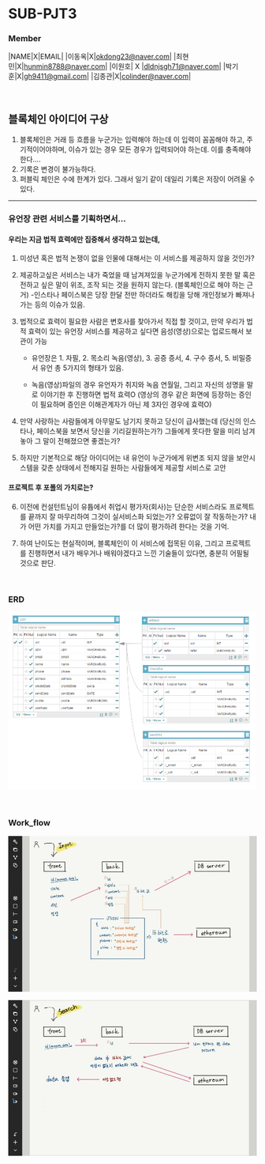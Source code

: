 # SUB-PJT3


### Member

|NAME|X|EMAIL|
|이동옥|X|okdong23@naver.com|
|최현민|X|hunmin8788@naver.com|
|이원호| X    |dldnjsgh71@naver.com|
|박기훈|X|gh9411@gmail.com|
|김종관|X|colinder@naver.com|

​      		

## 블록체인 아이디어 구상

1. 블록체인은 거래 등 흐름을 누군가는 입력해야 하는데 
    이 입력이 꼼꼼해야 하고, 주기적이어야하며, 이슈가 있는 경우 모든 경우가 입력되어야 하는데.
    이를 충족해야 한다....
2. 기록은 변경이 불가능하다.
3. 퍼블릭 체인은 수에 한계가 있다. 그래서 일기 같이 데일리 기록은 저장이 어려울 수 있다. 





----------------------------------------------------------------------------------------------------------------------------------------------------------------

### 유언장 관련 서비스를 기획하면서...

#### 우리는 지금 법적 효력에만 집중해서 생각하고 있는데,

1. 미성년 혹은 법적 논쟁이 없을 인물에 대해서는 이 서비스를 제공하지 않을 것인가?

2. 제공하고싶은 서비스는 내가 죽었을 때 남겨져있을 누군가에게 전하지 못한 말 혹은 전하고 싶은 말이 위조, 조작 되는 것을 원하지 않는다. (블록체인으로 해야 하는 근거)
   	-인스타나 페이스북은 당장 한달 전만 하더라도 해킹을 당해 개인정보가 빠져나가는 등의 이슈가 있음.

3. 법적으로 효력이 필요한 사람은 변호사를 찾아가서 직접 할 것이고, 만약 우리가 법적 효력이 있는 유언장 서비스를 제공하고 싶다면 음성(영상)으로는 업로드해서 보관이 가능

      - 유언장은 1. 자필, 2. 목소리 녹음(영상), 3. 공증 증서, 4. 구수 증서, 5. 비밀증서 유언  총 5가지의 형태가 있음.

      - 녹음(영상)파일의 경우 유언자가 취지와 녹음 연월일, 그리고 자신의 성명을 말로 이야기한 후 진행하면 법적 효력O 
        (영상의 경우 같은 화면에 등장하는 증인이 필요하며 증인은 이해관계자가 아닌 제 3자인 경우에 효력O)

4. 만약 사랑하는 사람들에게 아무말도 남기지 못하고 당신이 급사했는데 (당신의 인스타나, 페이스북을 보면서 당신을 기리길원하는가?)
         그들에게 못다한 말을 미리 남겨놓아 그 말이 전해졌으면 좋겠는가?

5. 하지만 기본적으로 해당 아이디어는 내 유언이 누군가에게 위변조 되지 않을 보안시스템을 갖춘 상태에서 전해지길 원하는 사람들에게 제공할 서비스로 고안



#### 프로젝트 후 포폴의 가치로는?

6. 이전에 컨설턴트님이 유튭에서 취업시 평가자(회사)는 단순한 서비스라도 프로젝트를 끝까지 잘 마무리하여 그것이 실서비스화 되었는가? 오류없이 잘 작동하는가?
         내가 어떤 가치를 가지고 만들었는가?를 더 많이 평가하려 한다는 것을 기억. 

7. 하여 난이도는 현실적이며, 블록체인이 이 서비스에 접목된 이유, 그리고 프로젝트를 진행하면서 내가 배우거나 배워야겠다고 느낀 기술들이 있다면,  충분히 어필될 것으로 판단.

   ​    	

### ERD

<img src="/assets/ERD.png" width="auto" alt="ERD"></img>



​		

### Work_flow

<img src="/assets/flow_01.jpg" width="auto" alt="flow1"></img>

<img src="/assets/flow_02.jpg" width="auto" alt="flow2"></img>